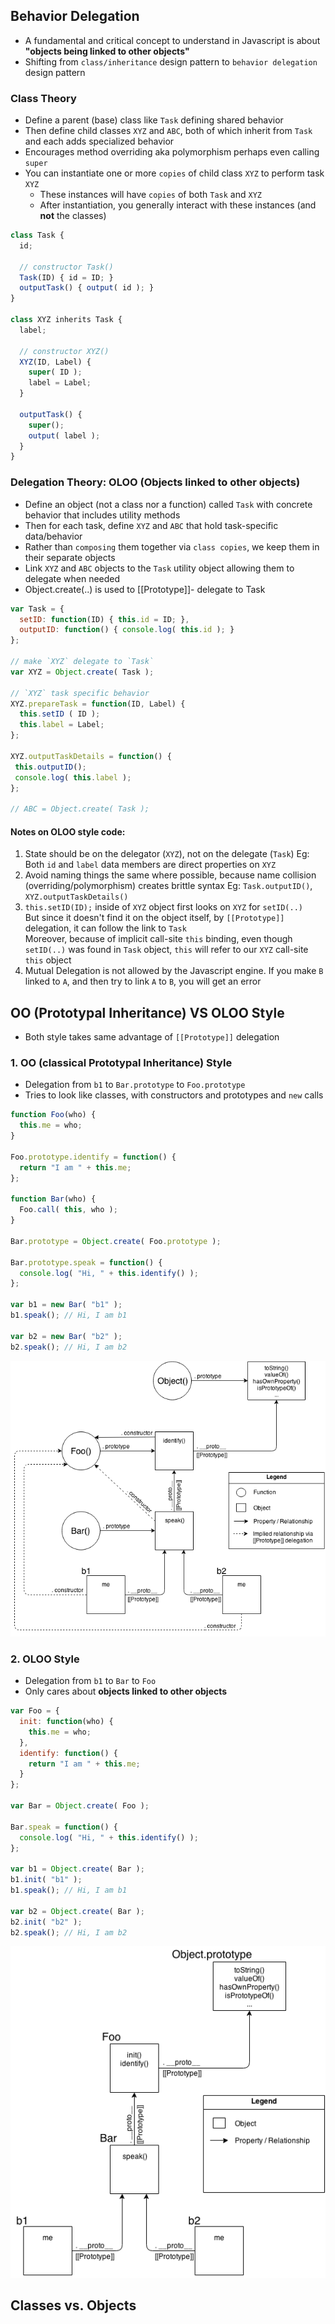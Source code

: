 ## Behavior Delegation
- A fundamental and critical concept to understand in Javascript is about **"objects being linked to other objects"**
- Shifting from `class/inheritance` design pattern to `behavior delegation` design pattern

### Class Theory
- Define a parent (base) class like `Task` defining shared behavior
- Then define child classes `XYZ` and `ABC`, both of which inherit from `Task` and each adds specialized behavior
- Encourages method overriding aka polymorphism perhaps even calling `super`
- You can instantiate one or more `copies` of child class `XYZ` to perform task `XYZ`
  - These instances will have `copies` of both `Task` and `XYZ`
  - After instantiation, you generally interact with these instances (and **not** the classes)

```js
class Task {
  id;

  // constructor Task()
  Task(ID) { id = ID; }
  outputTask() { output( id ); }
}

class XYZ inherits Task {
  label;

  // constructor XYZ()
  XYZ(ID, Label) {
    super( ID );
    label = Label;
  }

  outputTask() {
    super();
    output( label );
  }
}
```

### Delegation Theory: OLOO (Objects linked to other objects)
- Define an object (not a class nor a function) called `Task` with concrete behavior that includes utility methods
- Then for each task, define `XYZ` and `ABC` that hold task-specific data/behavior
- Rather than `composing` them together via `class copies`, we keep them in their separate objects
- Link `XYZ` and `ABC` objects to the `Task` utility object allowing them to delegate when needed
- Object.create(..) is used to [[Prototype]]- delegate to Task

```js
var Task = {
  setID: function(ID) { this.id = ID; },
  outputID: function() { console.log( this.id ); }
};

// make `XYZ` delegate to `Task`
var XYZ = Object.create( Task );

// `XYZ` task specific behavior
XYZ.prepareTask = function(ID, Label) {
  this.setID ( ID );
  this.label = Label;
};

XYZ.outputTaskDetails = function() {
 this.outputID();
 console.log( this.label );
};

// ABC = Object.create( Task );
```

#### Notes on OLOO style code:

1. State should be on the delegator (`XYZ`), not on the delegate (`Task`)
   Eg: Both `id` and `label` data members are direct properties on `XYZ`
2. Avoid naming things the same where possible, because name collision (overriding/polymorphism) creates brittle syntax
   Eg: `Task.outputID()`, `XYZ.outputTaskDetails()`
3. `this.setID(ID);` inside of `XYZ` object first looks on `XYZ` for `setID(..)`  
   But since it doesn't find it on the object itself, by `[[Prototype]]` delegation, it can follow the link to `Task`  
   Moreover, because of implicit call-site `this` binding, even though `setID(..)` was found in `Task` object, `this` will refer to our `XYZ` call-site `this` object
4. Mutual Delegation is not allowed by the Javascript engine. If you make `B` linked to `A`, and then try to link `A` to `B`, you will get an error


## OO (Prototypal Inheritance) VS OLOO Style
- Both style takes same advantage of `[[Prototype]]` delegation


### 1. OO (classical Prototypal Inheritance) Style
  - Delegation from `b1` to `Bar.prototype` to `Foo.prototype`
  - Tries to look like classes, with constructors and prototypes and `new` calls

```js
function Foo(who) {
  this.me = who;
}

Foo.prototype.identify = function() {
  return "I am " + this.me;
};

function Bar(who) {
  Foo.call( this, who );
}

Bar.prototype = Object.create( Foo.prototype );

Bar.prototype.speak = function() {
  console.log( "Hi, " + this.identify() );
};

var b1 = new Bar( "b1" );
b1.speak(); // Hi, I am b1

var b2 = new Bar( "b2" );
b2.speak(); // Hi, I am b2
```

![Prototypal Inheritance](PrototypalInheritance.png "Prototypal Inheritance")


### 2. OLOO Style
  - Delegation from `b1` to `Bar` to `Foo`
  - Only cares about **objects linked to other objects**

```js
var Foo = {
  init: function(who) {
    this.me = who;
  },
  identify: function() {
    return "I am " + this.me;
  }
};

var Bar = Object.create( Foo );

Bar.speak = function() {
  console.log( "Hi, " + this.identify() );
};

var b1 = Object.create( Bar );
b1.init( "b1" );
b1.speak(); // Hi, I am b1

var b2 = Object.create( Bar );
b2.init( "b2" );
b2.speak(); // Hi, I am b2
```

![OLOO Style](oloo.png "OLOO Style")

## Classes vs. Objects
